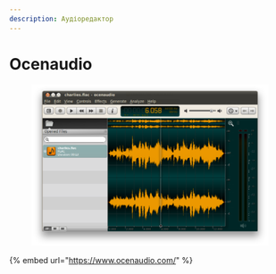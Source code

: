 ```yaml
---
description: Аудіоредактор
---
```


# Ocenaudio

<figure><img src="../../.gitbook/assets/image (16).png" alt=""><figcaption></figcaption></figure>

{% embed url="https://www.ocenaudio.com/" %}
